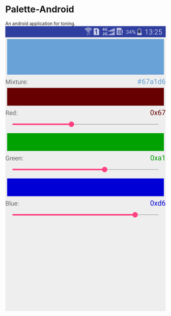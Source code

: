 # Palette-Android
An android application for toning.
![Alt sample](https://raw.githubusercontent.com/DerekDick/Palette-Android/master/screenshots/galaxy_a7009.png)
